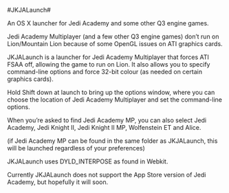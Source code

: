 #JKJALaunch#

An OS X launcher for Jedi Academy and some other Q3 engine games.

Jedi Academy Multiplayer (and a few other Q3 engine games) don’t run on Lion/Mountain Lion because of some OpenGL issues on ATI graphics cards.

JKJALaunch is a launcher for Jedi Academy Multiplayer that forces ATI FSAA off, allowing the game to run on Lion. It also allows you to specify command-line options and force 32-bit colour (as needed on certain graphics cards).

Hold Shift down at launch to bring up the options window, where you can choose the location of Jedi Academy Multiplayer and set the command-line options.

When you’re asked to find Jedi Academy MP, you can also select Jedi Academy, Jedi Knight II, Jedi Knight II MP, Wolfenstein ET and Alice.

(if Jedi Academy MP can be found in the same folder as JKJALaunch, this will be launched regardless of your preferences)

JKJALaunch uses DYLD_INTERPOSE as found in Webkit.

Currently JKJALaunch does not support the App Store version of Jedi Academy, but hopefully it will soon.
